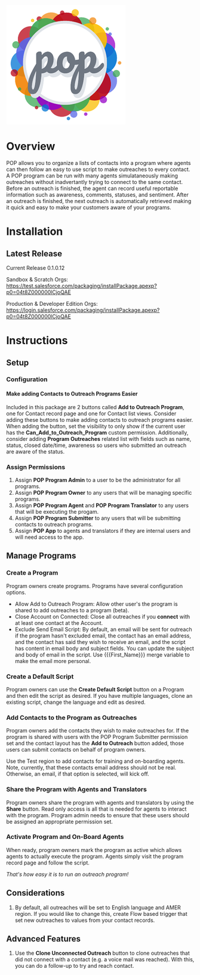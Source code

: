 ![POP Logo](img/pop-logo_320px.png "POP")

# Overview
POP allows you to organize a lists of contacts into a program where agents can then follow an easy to use script to make outreaches to every contact. A POP program can be run with many agents simulataneously making outreaches without inadvertantly trying to connect to the same contact. Before an outreach is finished, the agent can record useful reportable information such as awareness, comments, statuses, and sentiment. After an outreach is finished, the next outreach is automatically retrieved making it quick and easy to make your customers aware of your programs.

# Installation

## Latest Release                                                      

Current Release 0.1.0.12
                                                                         
Sandbox & Scratch Orgs:                                                   
https://test.salesforce.com/packaging/installPackage.apexp?p0=04t8Z000000lCjoQAE                                                                    

Production & Developer Edition Orgs:                                      
https://login.salesforce.com/packaging/installPackage.apexp?p0=04t8Z000000lCjoQAE    

# Instructions

## Setup

### Configuration

#### Make adding Contacts to Outreach Programs Easier

Included in this package are 2 buttons called **Add to Outreach Program**, one for Contact record page and one for Contact list views. Consider adding these buttons to make adding contacts to outreach programs easier. When adding the button, set the visibility to only show if the current user has the **Can_Add_to_Outreach_Program** custom permission. Additionally, consider adding **Program Outreaches** related list with fields such as name, status, closed date/time, awareness so users who submitted an outreach are aware of the status.

### Assign Permissions

1. Assign **POP Program Admin** to a user to be the administrator for all programs.
2. Assign **POP Program Owner** to any users that will be managing specific programs.
3. Assign **POP Program Agent** and **POP Program Translator** to any users that will be executing the progam.
4. Assign **POP Program Submitter** to any users that will be submitting contacts to outreach programs.
5. Assign **POP App** to agents and translators if they are internal users and will need access to the app.

## Manage Programs

### Create a Program

Program owners create programs. Programs have several configuration options.
- Allow Add to Outreach Program: Allow other user's the program is shared to add outreaches to a program (beta).
- Close Account on Connected: Close all outreaches if you **connect** with at least one contact at the Account.
- Exclude Send Email Script: By default, an email will be sent for outreach if the program hasn't excluded email, the contact has an email address, and the contact has said they wish to receive an email, and the script has content in email body and subject fields. You can update the subject and body of email in the script. Use \{\{\{First_Name\}\}\} merge variable to make the email more personal.

### Create a Default Script
 
Program owners can use the **Create Default Script** button on a Program and then edit the script as desired. If you have multiple languages, clone an existing script, change the language and edit as desired.

### Add Contacts to the Program as Outreaches

Program owners add the contacts they wish to make outreaches for. If the program is shared with users with the POP Program Submitter permission set and the contact layout has the **Add to Outreach** button added, those users can submit contacts on behalf of program owners.

Use the Test region to add contacts for training and on-boarding agents. Note, currently, that these contacts email address should not be real. Otherwise, an email, if that option is selected, will kick off.

### Share the Program with Agents and Translators

Program owners share the program with agents and translators by using the **Share** button. Read only access is all that is needed for agents to interact with the program. Program admin needs to ensure that these users should be assigned an appropriate permission set.

### Activate Program and On-Board Agents

When ready, program owners mark the program as active which allows agents to actually execute the program. Agents simply visit the program record page and follow the script.

*That's how easy it is to run an outreach program!*

## Considerations

1. By default, all outreaches will be set to English language and AMER region. If you would like to change this, create Flow based trigger that set new outreaches to values from your contact records.

## Advanced Features

1. Use the **Clone Unconnected Outreach** button to clone outreaches that did not connect with a contact (e.g. a voice mail was reached). With this, you can do a follow-up to try and reach contact.
